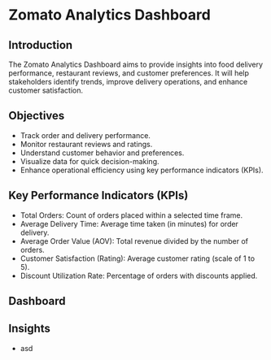 # Zomato Analytics Dashboard

## Introduction
The Zomato Analytics Dashboard aims to provide insights into food delivery performance, restaurant reviews, and customer preferences. It will help stakeholders identify trends, improve delivery operations, and enhance customer satisfaction.

## Objectives
- Track order and delivery performance.
- Monitor restaurant reviews and ratings.
- Understand customer behavior and preferences.
- Visualize data for quick decision-making.
- Enhance operational efficiency using key performance indicators (KPIs).

## Key Performance Indicators (KPIs)
- Total Orders: Count of orders placed within a selected time frame.
- Average Delivery Time: Average time taken (in minutes) for order delivery.
- Average Order Value (AOV): Total revenue divided by the number of orders.
- Customer Satisfaction (Rating): Average customer rating (scale of 1 to 5).
- Discount Utilization Rate: Percentage of orders with discounts applied.

## Dashboard

## Insights
- asd

